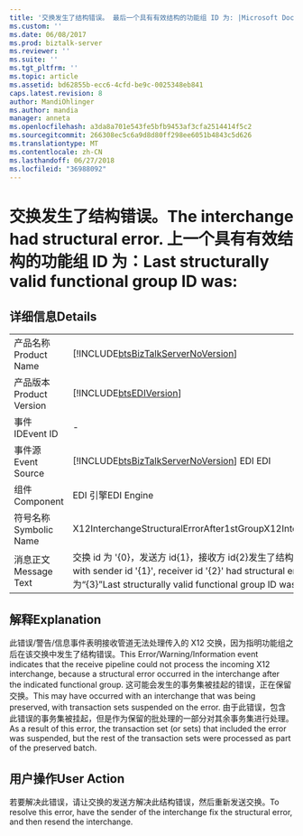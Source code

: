 ```yaml
---
title: '交换发生了结构错误。 最后一个具有有效结构的功能组 ID 为: |Microsoft Docs'
ms.custom: ''
ms.date: 06/08/2017
ms.prod: biztalk-server
ms.reviewer: ''
ms.suite: ''
ms.tgt_pltfrm: ''
ms.topic: article
ms.assetid: bd62855b-ecc6-4cfd-be9c-0025348eb841
caps.latest.revision: 8
author: MandiOhlinger
ms.author: mandia
manager: anneta
ms.openlocfilehash: a3da8a701e543fe5bfb9453af3cfa2514414f5c2
ms.sourcegitcommit: 266308ec5c6a9d8d80ff298ee6051b4843c5d626
ms.translationtype: MT
ms.contentlocale: zh-CN
ms.lasthandoff: 06/27/2018
ms.locfileid: "36988092"
---
```

# <a name="the-interchange-had-structural-error-last-structurally-valid-functional-group-id-was"></a><span data-ttu-id="5f750-103">交换发生了结构错误。</span><span class="sxs-lookup"><span data-stu-id="5f750-103">The interchange had structural error.</span></span> <span data-ttu-id="5f750-104">上一个具有有效结构的功能组 ID 为：</span><span class="sxs-lookup"><span data-stu-id="5f750-104">Last structurally valid functional group ID was:</span></span>
## <a name="details"></a><span data-ttu-id="5f750-105">详细信息</span><span class="sxs-lookup"><span data-stu-id="5f750-105">Details</span></span>  
  
|                 |                                                                                                                                                    |
|-----------------|----------------------------------------------------------------------------------------------------------------------------------------------------|
|  <span data-ttu-id="5f750-106">产品名称</span><span class="sxs-lookup"><span data-stu-id="5f750-106">Product Name</span></span>   |                                 [!INCLUDE[btsBizTalkServerNoVersion](../includes/btsbiztalkservernoversion-md.md)]                                 |
| <span data-ttu-id="5f750-107">产品版本</span><span class="sxs-lookup"><span data-stu-id="5f750-107">Product Version</span></span> |                                             [!INCLUDE[btsEDIVersion](../includes/btsediversion-md.md)]                                             |
|    <span data-ttu-id="5f750-108">事件 ID</span><span class="sxs-lookup"><span data-stu-id="5f750-108">Event ID</span></span>     |                                                                         -                                                                          |
|  <span data-ttu-id="5f750-109">事件源</span><span class="sxs-lookup"><span data-stu-id="5f750-109">Event Source</span></span>   |                               [!INCLUDE[btsBizTalkServerNoVersion](../includes/btsbiztalkservernoversion-md.md)]<span data-ttu-id="5f750-110"> EDI</span><span class="sxs-lookup"><span data-stu-id="5f750-110"> EDI</span></span>                               |
|    <span data-ttu-id="5f750-111">组件</span><span class="sxs-lookup"><span data-stu-id="5f750-111">Component</span></span>    |                                                                     <span data-ttu-id="5f750-112">EDI 引擎</span><span class="sxs-lookup"><span data-stu-id="5f750-112">EDI Engine</span></span>                                                                     |
|  <span data-ttu-id="5f750-113">符号名称</span><span class="sxs-lookup"><span data-stu-id="5f750-113">Symbolic Name</span></span>  |                                                     <span data-ttu-id="5f750-114">X12InterchangeStructuralErrorAfter1stGroup</span><span class="sxs-lookup"><span data-stu-id="5f750-114">X12InterchangeStructuralErrorAfter1stGroup</span></span>                                                     |
|  <span data-ttu-id="5f750-115">消息正文</span><span class="sxs-lookup"><span data-stu-id="5f750-115">Message Text</span></span>   | <span data-ttu-id="5f750-116">交换 id 为 '{0}，发送方 id{1}，接收方 id{2}发生了结构错误。</span><span class="sxs-lookup"><span data-stu-id="5f750-116">The interchange with id '{0}', with sender id '{1}', receiver id '{2}' had structural error.</span></span> <span data-ttu-id="5f750-117">上一个具有有效结构的功能组 ID 为“{3}”</span><span class="sxs-lookup"><span data-stu-id="5f750-117">Last structurally valid functional group ID was '{3}'</span></span> |
  
## <a name="explanation"></a><span data-ttu-id="5f750-118">解释</span><span class="sxs-lookup"><span data-stu-id="5f750-118">Explanation</span></span>  
 <span data-ttu-id="5f750-119">此错误/警告/信息事件表明接收管道无法处理传入的 X12 交换，因为指明功能组之后在该交换中发生了结构错误。</span><span class="sxs-lookup"><span data-stu-id="5f750-119">This Error/Warning/Information event indicates that the receive pipeline could not process the incoming X12 interchange, because a structural error occurred in the interchange after the indicated functional group.</span></span> <span data-ttu-id="5f750-120">这可能会发生的事务集被挂起的错误，正在保留交换。</span><span class="sxs-lookup"><span data-stu-id="5f750-120">This may have occurred with an interchange that was being preserved, with transaction sets suspended on the error.</span></span> <span data-ttu-id="5f750-121">由于此错误，包含此错误的事务集被挂起，但是作为保留的批处理的一部分对其余事务集进行处理。</span><span class="sxs-lookup"><span data-stu-id="5f750-121">As a result of this error, the transaction set (or sets) that included the error was suspended, but the rest of the transaction sets were processed as part of the preserved batch.</span></span>  
  
## <a name="user-action"></a><span data-ttu-id="5f750-122">用户操作</span><span class="sxs-lookup"><span data-stu-id="5f750-122">User Action</span></span>  
 <span data-ttu-id="5f750-123">若要解决此错误，请让交换的发送方解决此结构错误，然后重新发送交换。</span><span class="sxs-lookup"><span data-stu-id="5f750-123">To resolve this error, have the sender of the interchange fix the structural error, and then resend the interchange.</span></span>
